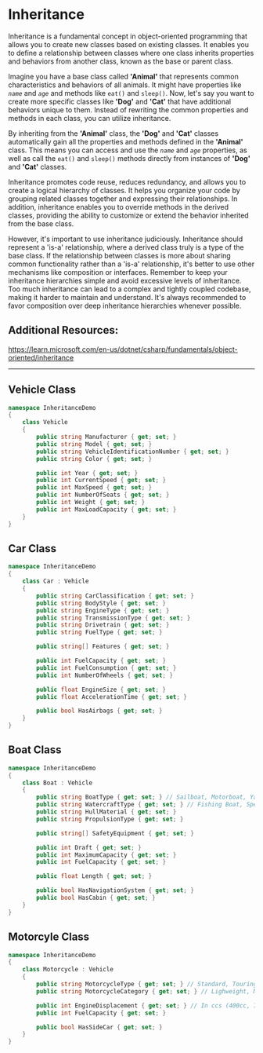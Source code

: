 # Inheritance

Inheritance is a fundamental concept in object-oriented programming that allows you to create new classes based on existing classes. It enables you to define a relationship between classes where one class inherits properties and behaviors from another class, known as the base or parent class.

Imagine you have a base class called **'Animal'** that represents common characteristics and behaviors of all animals. It might have properties like *`name`* and *`age`* and methods like `eat()` and `sleep()`. Now, let's say you want to create more specific classes like **'Dog'** and **'Cat'** that have additional behaviors unique to them. Instead of rewriting the common properties and methods in each class, you can utilize inheritance.

By inheriting from the **'Animal'** class, the **'Dog'** and **'Cat'** classes automatically gain all the properties and methods defined in the **'Animal'** class. This means you can access and use the *`name`* and *`age`* properties, as well as call the `eat()` and `sleep()` methods directly from instances of **'Dog'** and **'Cat'** classes.

Inheritance promotes code reuse, reduces redundancy, and allows you to create a logical hierarchy of classes. It helps you organize your code by grouping related classes together and expressing their relationships. In addition, inheritance enables you to override methods in the derived classes, providing the ability to customize or extend the behavior inherited from the base class.

However, it's important to use inheritance judiciously. Inheritance should represent a 'is-a' relationship, where a derived class truly is a type of the base class. If the relationship between classes is more about sharing common functionality rather than a 'is-a' relationship, it's better to use other mechanisms like composition or interfaces. Remember to keep your inheritance hierarchies simple and avoid excessive levels of inheritance. Too much inheritance can lead to a complex and tightly coupled codebase, making it harder to maintain and understand. It's always recommended to favor composition over deep inheritance hierarchies whenever possible.

## Additional Resources:

https://learn.microsoft.com/en-us/dotnet/csharp/fundamentals/object-oriented/inheritance

---

## Vehicle Class

```C#
namespace InheritanceDemo
{
    class Vehicle
    {
        public string Manufacturer { get; set; }
        public string Model { get; set; }
        public string VehicleIdentificationNumber { get; set; }
        public string Color { get; set; }

        public int Year { get; set; }
        public int CurrentSpeed { get; set; }
        public int MaxSpeed { get; set; }
        public int NumberOfSeats { get; set; }
        public int Weight { get; set; }
        public int MaxLoadCapacity { get; set; }
    }
}
```

## Car Class

```C#
namespace InheritanceDemo
{
    class Car : Vehicle 
    {
        public string CarClassification { get; set; }   
        public string BodyStyle { get; set; }
        public string EngineType { get; set; }
        public string TransmissionType { get; set; }
        public string Drivetrain { get; set; }
        public string FuelType { get; set; }

        public string[] Features { get; set; }

        public int FuelCapacity { get; set; }
        public int FuelConsumption { get; set; }
        public int NumberOfWheels { get; set; }

        public float EngineSize { get; set; }
        public float AccelerationTime { get; set; }

        public bool HasAirbags { get; set; }
    }
}
```

## Boat Class

```C#
namespace InheritanceDemo
{
    class Boat : Vehicle
    {
        public string BoatType { get; set; } // Sailboat, Motorboat, Yacht
        public string WatercraftType { get; set; } // Fishing Boat, Speedboat, Cruiser
        public string HullMaterial { get; set; }
        public string PropulsionType { get; set; }

        public string[] SafetyEquipment { get; set; }

        public int Draft { get; set; }
        public int MaximumCapacity { get; set; }
        public int FuelCapacity { get; set; }

        public float Length { get; set; }

        public bool HasNavigationSystem { get; set; }
        public bool HasCabin { get; set; }
    }
}
```

## Motorcyle Class

```C#
namespace InheritanceDemo
{
    class Motorcycle : Vehicle
    {
        public string MotorcycleType { get; set; } // Standard, Touring, Sport, ...
        public string MotorcycleCategory { get; set; } // Lighweight, Middleweight, Heavy

        public int EngineDisplacement { get; set; } // In ccs (400cc, 750cc, 1200cc)
        public int FuelCapacity { get; set; }

        public bool HasSideCar { get; set; }
    }
}
```